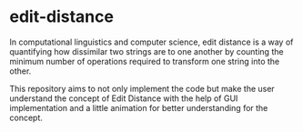 # edit-distance

In computational linguistics and computer science, edit distance is a way of quantifying how dissimilar two strings are to one another by counting the minimum number of operations required to transform one string into the other.

This repository aims to not only implement the code but make the user understand the concept of Edit Distance with the help of GUI implementation and a little animation for better understanding for the concept.
